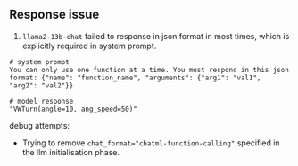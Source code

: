 ## Response issue

1. `llama2-13b-chat` failed to response in json format in most times, which is explicitly required in system prompt.

```
# system prompt
You can only use one function at a time. You must respond in this json format: {"name": "function_name", "arguments": {"arg1": "val1", "arg2": "val2"}}

# model response
"VWTurn(angle=10, ang_speed=50)"
```


debug attempts:
 - Trying to remove `chat_format="chatml-function-calling"` specified in the llm initialisation phase.


